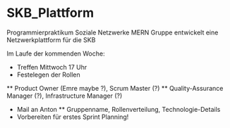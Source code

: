 # SKB_Plattform
Programmierpraktikum Soziale Netzwerke MERN Gruppe entwickelt eine Netzwerkplattform für die SKB

Im Laufe der kommenden Woche:
* Treffen Mittwoch 17 Uhr
* Festelegen der Rollen

** Product Owner (Emre maybe ?), Scrum Master (?)
** Quality-Assurance Manager (?), Infrastructure Manager (?)

* Mail an Anton
** Gruppenname, Rollenverteilung, Technologie-Details
* Vorbereiten für erstes Sprint Planning!